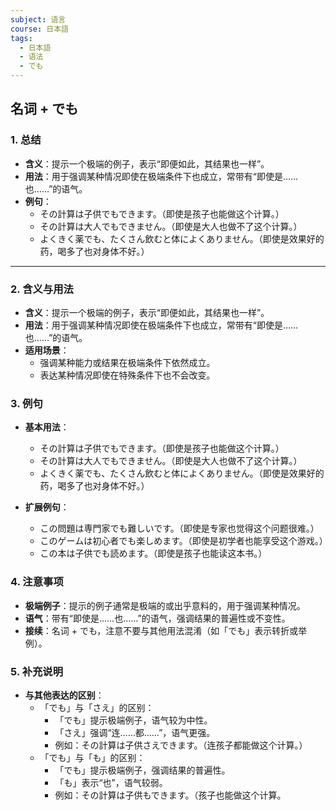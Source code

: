 ```yaml
---
subject: 语言
course: 日本語
tags:
  - 日本語
  - 语法
  - でも
---
```


## 名词 + でも

### 1. **总结**
- **含义**：提示一个极端的例子，表示“即便如此，其结果也一样”。
- **用法**：用于强调某种情况即使在极端条件下也成立，常带有“即使是……也……”的语气。
- **例句**：
  - その計算は子供でもできます。（即使是孩子也能做这个计算。）
  - その計算は大人でもできません。（即使是大人也做不了这个计算。）
  - よくきく薬でも、たくさん飲むと体によくありません。（即使是效果好的药，喝多了也对身体不好。）

---

### 2. **含义与用法**
- **含义**：提示一个极端的例子，表示“即便如此，其结果也一样”。
- **用法**：用于强调某种情况即使在极端条件下也成立，常带有“即使是……也……”的语气。
- **适用场景**：
  - 强调某种能力或结果在极端条件下依然成立。
  - 表达某种情况即使在特殊条件下也不会改变。

### 3. **例句**
- **基本用法**：
  - その計算は子供でもできます。（即使是孩子也能做这个计算。）
  - その計算は大人でもできません。（即使是大人也做不了这个计算。）
  - よくきく薬でも、たくさん飲むと体によくありません。（即使是效果好的药，喝多了也对身体不好。）

- **扩展例句**：
  - この問題は専門家でも難しいです。（即使是专家也觉得这个问题很难。）
  - このゲームは初心者でも楽しめます。（即使是初学者也能享受这个游戏。）
  - この本は子供でも読めます。（即使是孩子也能读这本书。）

### 4. **注意事项**
- **极端例子**：提示的例子通常是极端的或出乎意料的，用于强调某种情况。
- **语气**：带有“即使是……也……”的语气，强调结果的普遍性或不变性。
- **接续**：名词 + でも，注意不要与其他用法混淆（如「でも」表示转折或举例）。

### 5. **补充说明**
- **与其他表达的区别**：
  - 「でも」与「さえ」的区别：
    - 「でも」提示极端例子，语气较为中性。
    - 「さえ」强调“连……都……”，语气更强。
    - 例如：その計算は子供さえできます。（连孩子都能做这个计算。）
  - 「でも」与「も」的区别：
    - 「でも」提示极端例子，强调结果的普遍性。
    - 「も」表示“也”，语气较弱。
    - 例如：その計算は子供もできます。（孩子也能做这个计算。